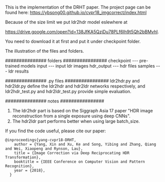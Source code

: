 This is the implementation of the DRHT paper. The project page can be found here:
https://ybsong00.github.io/cvpr18_imgcorrect/index.html

Because of the size limit we put ldr2hdr model eslewhere at 

https://drive.google.com/open?id=138JfKA5QzjDu78PLf6Ih9t5Qh2bBMvhI. 

You need to download it at first and put it under checkpoint folder.

The illustration of the files and folders.

############### folders ################
checkpoint      ---         pre-trained models
input           ---         input ldr images
hdr_output      ---         hdr files
samples         ---         ldr results

############### .py files ################
ldr2hdr.py and hdr2ldr.py define the ldr2hdr and hdr2ldr networks respectively, and 
ldr2hdr_test.py and hdr2ldr_test.py provide simple evaluation.

############### notes ################
1. The ldr2hdr part is based on the Siggraph Asia 17 paper "HDR image reconstruction from a single exposure using deep CNNs".
2. The hdr2ldr part performs better when using large batch_size. 

<p>If you find the code useful, please cite our paper:</p>

<pre><code>@inproceedings{yang-cvpr18-DRHT,
    author = {Yang, Xin and Xu, Ke and Song, Yibing and Zhang, Qiang and Wei, Xiaopeng and Rynson, Lau},
    title = {Image Correction via Deep Reciprocating HDR Transformation},
    booktitle = {IEEE Conference on Computer Vision and Pattern Recognition},
    year = {2018},
  }
</code></pre>

